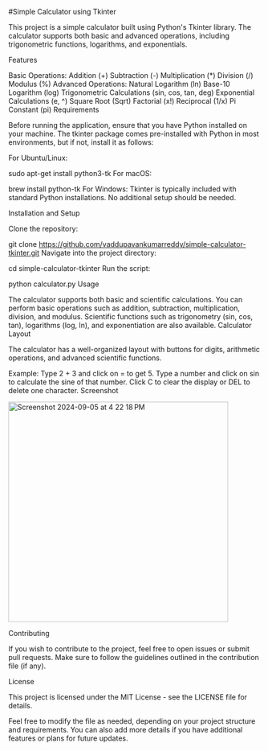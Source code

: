 #Simple Calculator using Tkinter

This project is a simple calculator built using Python's Tkinter library. The calculator supports both basic and advanced operations, including trigonometric functions, logarithms, and exponentials.

Features

Basic Operations:
Addition (+)
Subtraction (-)
Multiplication (*)
Division (/)
Modulus (%)
Advanced Operations:
Natural Logarithm (ln)
Base-10 Logarithm (log)
Trigonometric Calculations (sin, cos, tan, deg)
Exponential Calculations (e, ^)
Square Root (Sqrt)
Factorial (x!)
Reciprocal (1/x)
Pi Constant (pi)
Requirements

Before running the application, ensure that you have Python installed on your machine. The tkinter package comes pre-installed with Python in most environments, but if not, install it as follows:

For Ubuntu/Linux:

sudo apt-get install python3-tk
For macOS:

brew install python-tk
For Windows:
Tkinter is typically included with standard Python installations. No additional setup should be needed.

Installation and Setup

Clone the repository:

git clone https://github.com/vaddupavankumarreddy/simple-calculator-tkinter.git
Navigate into the project directory:

cd simple-calculator-tkinter
Run the script:

python calculator.py
Usage

The calculator supports both basic and scientific calculations.
You can perform basic operations such as addition, subtraction, multiplication, division, and modulus.
Scientific functions such as trigonometry (sin, cos, tan), logarithms (log, ln), and exponentiation are also available.
Calculator Layout

The calculator has a well-organized layout with buttons for digits, arithmetic operations, and advanced scientific functions.

Example:
Type 2 + 3 and click on = to get 5.
Type a number and click on sin to calculate the sine of that number.
Click C to clear the display or DEL to delete one character.
Screenshot

<img width="438" alt="Screenshot 2024-09-05 at 4 22 18 PM" src="https://github.com/user-attachments/assets/2ee0f887-9794-4e44-acbf-1f4bdc06b89d">


Contributing

If you wish to contribute to the project, feel free to open issues or submit pull requests. Make sure to follow the guidelines outlined in the contribution file (if any).

License

This project is licensed under the MIT License - see the LICENSE file for details.

Feel free to modify the file as needed, depending on your project structure and requirements. You can also add more details if you have additional features or plans for future updates.
